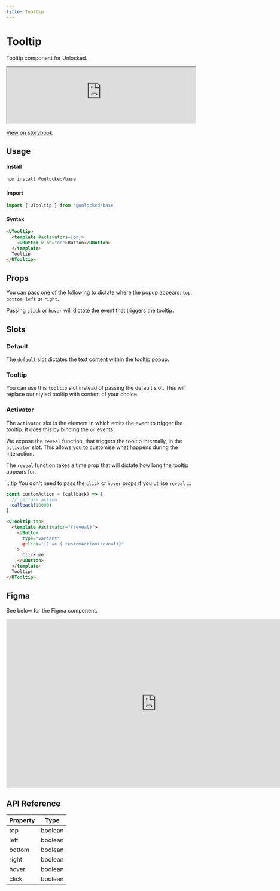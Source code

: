 ```yaml
---
title: Tooltip
---
```

# Tooltip

Tooltip component for Unlocked.

 <iframe
  src="https://www.storybook.unlocked.to/iframe.html?id=components-tooltip--default&viewMode=story"
  width="100%"
  height="150"
></iframe>

[View on storybook](https://storybook.unlocked.to)

## Usage

#### Install
```bash
npm install @unlocked/base
```

#### Import
```js
import { UTooltip } from '@unlocked/base
```

#### Syntax 
```html
<UTooltip>
  <template #activators={on}>
    <UButton v-on="on">Button</UButton>
  </template>
  Tooltip
</UTooltip>
```

## Props

You can pass one of the following to dictate where the popup appears: `top`, `bottom`, `left` or `right`.

Passing `click` or `hover` will dictate the event that triggers the tooltip.

## Slots

### Default
The `default` slot dictates the text content within the tooltip popup.

### Tooltip
You can use this `tooltip` slot instead of passing the default slot. This will replace
our styled tooltip with content of your choice.

### Activator
The `activator` slot is the element in which emits the event to trigger the tooltip.
It does this by binding the `on` events.

We expose the `reveal` function, that triggers the tooltip internally, in the `activator` slot. This allows you to customise what happens during the interaction.

The `reveal` function takes a time prop that will dictate how long the tooltip appears for.

:::tip
You don't need to pass the `click` or `hover` props if you utilise `reveal`
:::

```js
const customAction = (callback) => {
  // perform action
  callback(10000)
}
```
```html
<UTooltip top>
  <template #activator="{reveal}">
    <UButton
      type="variant"
      @click="() => { customAction(reveal)}"
    >
      Click me
    </UButton>
  </template>
  Tooltip!
</UTooltip>
```

## Figma

See below for the Figma component.

<iframe style="border: 1px solid rgba(0, 0, 0, 0.1);" width="800" height="450" src="https://www.figma.com/embed?embed_host=share&url=https%3A%2F%2Fwww.figma.com%2Ffile%2F3RLpJ0ZEXlbIBYLTUtLaL9%2Funlocked-ui%3Fnode-id%3D660%253A701" allowfullscreen></iframe>

## API Reference

| Property              | Type                       |
| --------------------- | -------------------------- |
| top       | boolean            |
| left       | boolean            |
| bottom       | boolean           |
| right       | boolean            |
| hover       | boolean            |
| click       | boolean            |